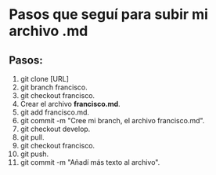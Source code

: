 <!--Titulos-->

# Pasos que seguí para subir mi archivo .md
## Pasos:

<!--Lista organizada-->

1. git clone [URL]
2. git branch francisco.
3. git checkout francisco.
4. Crear el archivo **francisco.md**.
5. git add francisco.md.
6. git commit -m "Cree mi branch, el archivo francisco.md".
7. git checkout develop.
8. git pull.
9. git checkout francisco.
10. git push. 
11. git commit -m "Añadí más texto al archivo".